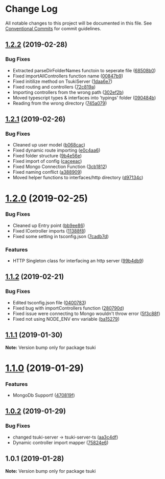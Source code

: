 # Change Log

All notable changes to this project will be documented in this file.
See [Conventional Commits](https://conventionalcommits.org) for commit guidelines.

## [1.2.2](https://github.com/MoonTory/tsuki-monorepo/compare/v1.2.1...v1.2.2) (2019-02-28)


### Bug Fixes

* Extracted parseDirFolderNames functoin to seperate file ([68508b0](https://github.com/MoonTory/tsuki-monorepo/commit/68508b0))
* Fixed importAllControllers function name ([00847b9](https://github.com/MoonTory/tsuki-monorepo/commit/00847b9))
* Fixed initilize method on TsukiServer ([1daa6e7](https://github.com/MoonTory/tsuki-monorepo/commit/1daa6e7))
* Fixed routing and controllers ([72c819a](https://github.com/MoonTory/tsuki-monorepo/commit/72c819a))
* Importing controllers from the wrong path ([302ef2b](https://github.com/MoonTory/tsuki-monorepo/commit/302ef2b))
* Moved typescript types & interfaces into 'typings' folder ([090484b](https://github.com/MoonTory/tsuki-monorepo/commit/090484b))
* Reading from the wrong directory ([745a079](https://github.com/MoonTory/tsuki-monorepo/commit/745a079))





## [1.2.1](https://github.com/MoonTory/tsuki-monorepo/compare/v1.2.0...v1.2.1) (2019-02-26)


### Bug Fixes

* Cleaned up user model ([b068cac](https://github.com/MoonTory/tsuki-monorepo/commit/b068cac))
* Fixed dynamic route importing ([e0c4aa6](https://github.com/MoonTory/tsuki-monorepo/commit/e0c4aa6))
* Fixed folder structure ([9b4e56e](https://github.com/MoonTory/tsuki-monorepo/commit/9b4e56e))
* Fixed import of config ([caceeac](https://github.com/MoonTory/tsuki-monorepo/commit/caceeac))
* Fixed Mongo Connection Function ([3cb1812](https://github.com/MoonTory/tsuki-monorepo/commit/3cb1812))
* Fixed naming conflict ([a388909](https://github.com/MoonTory/tsuki-monorepo/commit/a388909))
* Moved helper functions to interfaces/http directory ([d97134c](https://github.com/MoonTory/tsuki-monorepo/commit/d97134c))





# [1.2.0](https://github.com/MoonTory/tsuki-monorepo/compare/v1.1.2...v1.2.0) (2019-02-25)


### Bug Fixes

* Cleaned up Entry point ([bb9ee86](https://github.com/MoonTory/tsuki-monorepo/commit/bb9ee86))
* Fixed IController imports ([11388f8](https://github.com/MoonTory/tsuki-monorepo/commit/11388f8))
* Fixed some setting in tsconfig.json ([7cadb7d](https://github.com/MoonTory/tsuki-monorepo/commit/7cadb7d))


### Features

* HTTP Singleton class for interfacing an http server ([99b4db9](https://github.com/MoonTory/tsuki-monorepo/commit/99b4db9))





## [1.1.2](https://github.com/MoonTory/tsuki-monorepo/compare/v1.1.1...v1.1.2) (2019-02-21)


### Bug Fixes

* Edited tsconfig.json file ([0400783](https://github.com/MoonTory/tsuki-monorepo/commit/0400783))
* Fixed bug with importControllers function ([280790d](https://github.com/MoonTory/tsuki-monorepo/commit/280790d))
* Fixed issue were connecting to Mongo wouldn't throw error ([5f3c88f](https://github.com/MoonTory/tsuki-monorepo/commit/5f3c88f))
* Fixed not using NODE_ENV env variable ([ba15279](https://github.com/MoonTory/tsuki-monorepo/commit/ba15279))






## [1.1.1](https://github.com/MoonTory/tsuki-monorepo/compare/v1.1.0...v1.1.1) (2019-01-30)

**Note:** Version bump only for package tsuki





# [1.1.0](https://bitbucket.org/MoonTory/tsuki-monorepo/compare/v1.0.2...v1.1.0) (2019-01-29)


### Features

* MongoDb Support! ([470819f](https://bitbucket.org/MoonTory/tsuki-monorepo/commits/470819f))





## [1.0.2](https://bitbucket.org/MoonTory/tsuki-monorepo/compare/v1.0.1...v1.0.2) (2019-01-29)


### Bug Fixes

* changed tsuki-server -> tsuki-server-ts ([aa3c4df](https://bitbucket.org/MoonTory/tsuki-monorepo/commits/aa3c4df))
* Dynamic controller import mapper ([75824e6](https://bitbucket.org/MoonTory/tsuki-monorepo/commits/75824e6))





## 1.0.1 (2019-01-28)

**Note:** Version bump only for package tsuki
